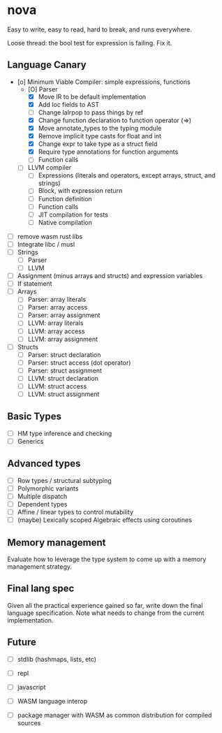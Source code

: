 # nova
Easy to write, easy to read, hard to break, and runs everywhere.

Loose thread: the bool test for expression is failing. Fix it.

## Language Canary

* [o] Minimum Viable Compiler: simple expressions, functions 
    * [O] Parser
        * [X] Move IR to be default implementation
        * [X] Add loc fields to AST
        * [ ] Change lalrpop to pass things by ref
        * [X] Change function declaration to function operator (=>)
        * [X] Move annotate_types to the typing module
        * [X] Remove implicit type casts for float and int
        * [X] Change expr to take type as a struct field
        * [X] Require type annotations for function arguments
        * [ ] Function calls
    * [ ] LLVM compiler
        * [ ] Expressions (literals and operators, except arrays, struct, and strings)
        * [ ] Block, with expression return
        * [ ] Function definition
        * [ ] Function calls
        * [ ] JIT compilation for tests
        * [ ] Native compilation
* [ ] remove wasm rust libs
* [ ] Integrate libc / musl
* [ ] Strings
    * [ ] Parser
    * [ ] LLVM
* [ ] Assignment (minus arrays and structs) and expression variables
* [ ] If statement
* [ ] Arrays
    * [ ] Parser: array literals
    * [ ] Parser: array access
    * [ ] Parser: array assignment
    * [ ] LLVM: array literals
    * [ ] LLVM: array access
    * [ ] LLVM: array assignment
* [ ] Structs
    * [ ] Parser: struct declaration
    * [ ] Parser: struct access (dot operator)
    * [ ] Parser: struct assignment
    * [ ] LLVM: struct declaration
    * [ ] LLVM: struct access
    * [ ] LLVM: struct assignment

## Basic Types

* [ ] HM type inference and checking
* [ ] Generics

## Advanced types

* [ ] Row types / structural subtyping
* [ ] Polymorphic variants
* [ ] Multiple dispatch
* [ ] Dependent types
* [ ] Affine / linear types to control mutability
* [ ] (maybe) Lexically scoped Algebraic effects using coroutines

## Memory management

Evaluate how to leverage the type system to come up with a memory management strategy.

## Final lang spec

Given all the practical experience gained so far, write down the final language specification. Note what needs to change from the current implementation.

## Future

* [ ] stdlib (hashmaps, lists, etc)
* [ ] repl
* [ ] javascript
* [ ] WASM language interop
* [ ] package manager with WASM as common distribution for compiled sources

